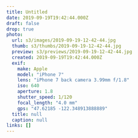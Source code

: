 ```yaml
---
title: Untitled
date: 2019-09-19T19:42:44.000Z
draft: false
drop: true
photo:
  url: s3/images/2019-09-19-12-42-44.jpg
  thumb: s3/thumbs/2019-09-19-12-42-44.jpg
  preview: s3/previews/2019-09-19-12-42-44.jpg
  created: 2019-09-19T19:42:44.000Z
  exif:
    make: Apple
    model: "iPhone 7"
    lens: "iPhone 7 back camera 3.99mm f/1.8"
    iso: 640
    aperture: 1.8
    shutter_speed: 1/120
    focal_length: "4.0 mm"
    gps: "47.62185 -122.348913888889"
  title: null
  caption: null
links: []
---
```

